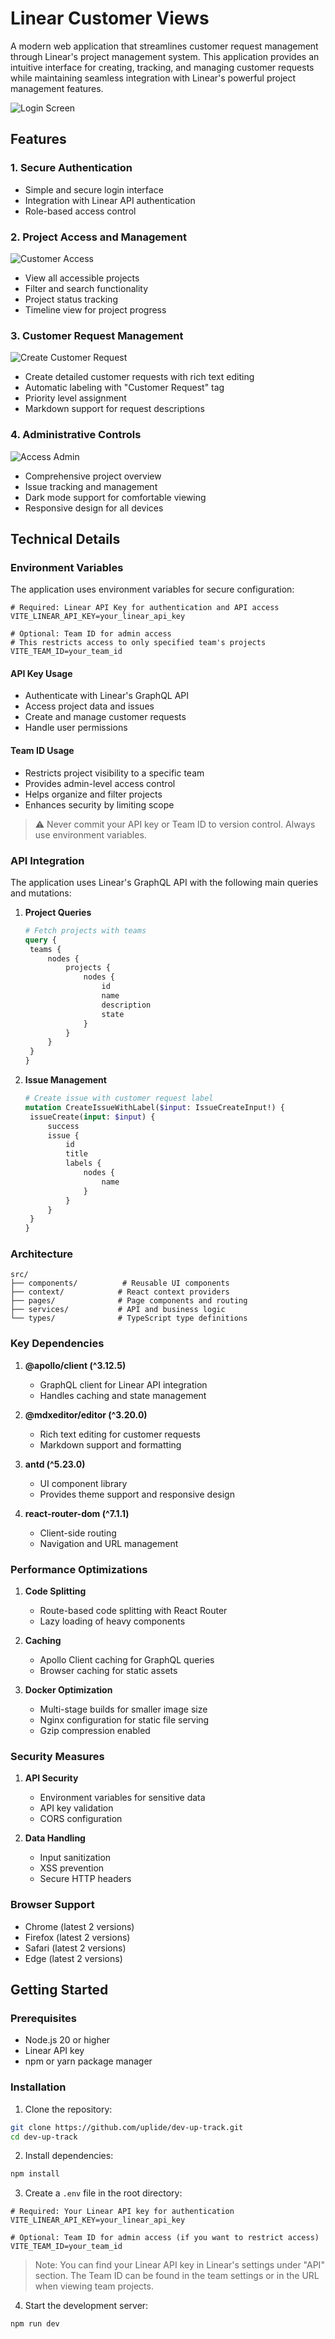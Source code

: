 # Linear Customer Views

A modern web application that streamlines customer request management through Linear's project management system. This application provides an intuitive interface for creating, tracking, and managing customer requests while maintaining seamless integration with Linear's powerful project management features.

![Login Screen](/public/login.png)

## Features

### 1. Secure Authentication

- Simple and secure login interface
- Integration with Linear API authentication
- Role-based access control

### 2. Project Access and Management

![Customer Access](/public/customer-access.png)

- View all accessible projects
- Filter and search functionality
- Project status tracking
- Timeline view for project progress

### 3. Customer Request Management

![Create Customer Request](/public/create-customer-request.png)

- Create detailed customer requests with rich text editing
- Automatic labeling with "Customer Request" tag
- Priority level assignment
- Markdown support for request descriptions

### 4. Administrative Controls

![Access Admin](/public/access-admin.png)

- Comprehensive project overview
- Issue tracking and management
- Dark mode support for comfortable viewing
- Responsive design for all devices

## Technical Details

### Environment Variables

The application uses environment variables for secure configuration:

```env
# Required: Linear API Key for authentication and API access
VITE_LINEAR_API_KEY=your_linear_api_key

# Optional: Team ID for admin access
# This restricts access to only specified team's projects
VITE_TEAM_ID=your_team_id
```

#### API Key Usage

- Authenticate with Linear's GraphQL API
- Access project data and issues
- Create and manage customer requests
- Handle user permissions

#### Team ID Usage

- Restricts project visibility to a specific team
- Provides admin-level access control
- Helps organize and filter projects
- Enhances security by limiting scope

> ⚠️ Never commit your API key or Team ID to version control. Always use environment variables.

### API Integration

The application uses Linear's GraphQL API with the following main queries and mutations:

1. **Project Queries**

   ```graphql
   # Fetch projects with teams
   query {
   	teams {
   		nodes {
   			projects {
   				nodes {
   					id
   					name
   					description
   					state
   				}
   			}
   		}
   	}
   }
   ```

2. **Issue Management**
   ```graphql
   # Create issue with customer request label
   mutation CreateIssueWithLabel($input: IssueCreateInput!) {
   	issueCreate(input: $input) {
   		success
   		issue {
   			id
   			title
   			labels {
   				nodes {
   					name
   				}
   			}
   		}
   	}
   }
   ```

### Architecture

```
src/
├── components/          # Reusable UI components
├── context/            # React context providers
├── pages/              # Page components and routing
├── services/           # API and business logic
└── types/              # TypeScript type definitions
```

### Key Dependencies

1. **@apollo/client (^3.12.5)**

   - GraphQL client for Linear API integration
   - Handles caching and state management

2. **@mdxeditor/editor (^3.20.0)**

   - Rich text editing for customer requests
   - Markdown support and formatting

3. **antd (^5.23.0)**

   - UI component library
   - Provides theme support and responsive design

4. **react-router-dom (^7.1.1)**
   - Client-side routing
   - Navigation and URL management

### Performance Optimizations

1. **Code Splitting**

   - Route-based code splitting with React Router
   - Lazy loading of heavy components

2. **Caching**

   - Apollo Client caching for GraphQL queries
   - Browser caching for static assets

3. **Docker Optimization**
   - Multi-stage builds for smaller image size
   - Nginx configuration for static file serving
   - Gzip compression enabled

### Security Measures

1. **API Security**

   - Environment variables for sensitive data
   - API key validation
   - CORS configuration

2. **Data Handling**
   - Input sanitization
   - XSS prevention
   - Secure HTTP headers

### Browser Support

- Chrome (latest 2 versions)
- Firefox (latest 2 versions)
- Safari (latest 2 versions)
- Edge (latest 2 versions)

## Getting Started

### Prerequisites

- Node.js 20 or higher
- Linear API key
- npm or yarn package manager

### Installation

1. Clone the repository:

```bash
git clone https://github.com/uplide/dev-up-track.git
cd dev-up-track
```

2. Install dependencies:

```bash
npm install
```

3. Create a `.env` file in the root directory:

```env
# Required: Your Linear API key for authentication
VITE_LINEAR_API_KEY=your_linear_api_key

# Optional: Team ID for admin access (if you want to restrict access)
VITE_TEAM_ID=your_team_id
```

> Note: You can find your Linear API key in Linear's settings under "API" section. The Team ID can be found in the team settings or in the URL when viewing team projects.

4. Start the development server:

```bash
npm run dev
```
